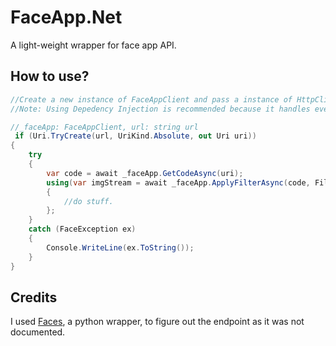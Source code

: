 # FaceApp.Net
A light-weight wrapper for face app API.

## How to use?
```cs
//Create a new instance of FaceAppClient and pass a instance of HttpClient. (you always want to have only one instance of HttpClient)
//Note: Using Depedency Injection is recommended because it handles everything fot you.

//_faceApp: FaceAppClient, url: string url
 if (Uri.TryCreate(url, UriKind.Absolute, out Uri uri))
{
    try
    {
        var code = await _faceApp.GetCodeAsync(uri);
        using(var imgStream = await _faceApp.ApplyFilterAsync(code, FilterType.Old))
        {
            //do stuff.
        };
    }
    catch (FaceException ex)
    {
        Console.WriteLine(ex.ToString());
    }            
}
```

## Credits
I used [Faces](https://github.com/vasilysinitsin/Faces), a python wrapper, to figure out the endpoint as it was not documented.

